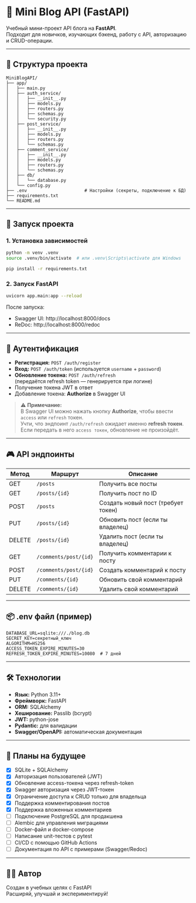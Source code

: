 # 📝 Mini Blog API (FastAPI)

Учебный мини-проект API блога на **FastAPI**.  
Подходит для новичков, изучающих бэкенд, работу с API, авторизацию и CRUD-операции.

---

## 📁 Структура проекта

```
MiniBlogAPI/
├── app/
│   ├── main.py               
│   ├── auth_service/
│   │   ├── __init__.py  
│   │   ├── models.py
│   │   ├── routers.py
│   │   ├── schemas.py
│   │   └── security.py
│   ├── post_service/
│   │   ├── __init__.py  
│   │   ├── models.py
│   │   ├── routers.py
│   │   └── schemas.py       
│   ├── comment_service/
│   │   ├── __init__.py  
│   │   ├── models.py
│   │   ├── routers.py
│   │   └── schemas.py       
│   ├── db/
│   │   └── database.py
│   └── config.py
├── .env                      # Настройки (секреты, подключение к БД)
├── requirements.txt
└── README.md
```

---

## 🚀 Запуск проекта

### 1. Установка зависимостей

```bash
python -m venv .venv
source .venv/bin/activate  # или .venv\Scripts\activate для Windows

pip install -r requirements.txt
```

### 2. Запуск FastAPI

```bash
uvicorn app.main:app --reload
```

После запуска:
- Swagger UI: http://localhost:8000/docs  
- ReDoc: http://localhost:8000/redoc

---

## 🔐 Аутентификация

- **Регистрация:** `POST /auth/register`
- **Вход:** `POST /auth/token` (используется `username` + `password`)
- **Обновление токена:** `POST /auth/refresh`  
  (передаётся refresh token — генерируется при логине)
- Получение токена JWT в ответ
- Добавление токена: **Authorize** в Swagger UI

> ⚠️ **Примечание:**  
> В Swagger UI можно нажать кнопку **Authorize**, чтобы ввести `access` или `refresh` токен.  
> Учти, что эндпоинт `/auth/refresh` ожидает именно **refresh токен**.  
> Если передать в него `access токен`, обновление не произойдёт.

---

## 🎮 API эндпоинты

| Метод | Маршрут               | Описание                                |
|-------|-----------------------|------------------------------------------|
| GET   | `/posts`              | Получить все посты                       |
| GET   | `/posts/{id}`         | Получить пост по ID                      |
| POST  | `/posts`              | Создать новый пост (требует токен)       |
| PUT   | `/posts/{id}`         | Обновить пост (если ты владелец)         |
| DELETE| `/posts/{id}`         | Удалить пост (если ты владелец)          |
| GET   | `/comments/post/{id}` | Получить комментарии к посту             |
| POST  | `/comments/post/{id}` | Создать комментарий к посту              |
| PUT   | `/comments/{id}`      | Обновить свой комментарий                |
| DELETE| `/comments/{id}`      | Удалить свой комментарий                 |

---

## 📦 .env файл (пример)

```
DATABASE_URL=sqlite:///./blog.db
SECRET_KEY=секретный_ключ
ALGORITHM=HS256
ACCESS_TOKEN_EXPIRE_MINUTES=30
REFRESH_TOKEN_EXPIRE_MINUTES=10080  # 7 дней
```

---

## 🛠 Технологии

- **Язык:** Python 3.11+
- **Фреймворк:** FastAPI
- **ORM:** SQLAlchemy
- **Хеширование:** Passlib (bcrypt)
- **JWT:** python-jose
- **Pydantic:** для валидации
- **Swagger/OpenAPI:** автоматическая документация

---

## 📌 Планы на будущее

- [x] SQLite + SQLAlchemy
- [x] Авторизация пользователей (JWT)
- [x] Обновление access-токена через refresh-token
- [x] Swagger авторизация через JWT-токен
- [x] Ограничение доступа к CRUD только для владельца
- [x] Поддержка комментирования постов
- [x] Поддержка вложенных комментариев
- [ ] Подключение PostgreSQL для продакшена
- [ ] Alembic для управления миграциями
- [ ] Docker-файл и docker-compose
- [ ] Написание unit-тестов с pytest
- [ ] CI/CD с помощью GitHub Actions
- [ ] Документация по API с примерами (Swagger/Redoc)

---

## 👨‍💻 Автор

Создан в учебных целях с FastAPI  
Расширяй, улучшай и экспериментируй!
